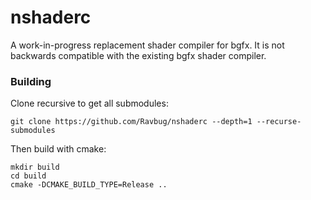 # nshaderc
A work-in-progress replacement shader compiler for bgfx. It is not backwards compatible with the existing bgfx shader compiler.

### Building
Clone recursive to get all submodules:
```
git clone https://github.com/Ravbug/nshaderc --depth=1 --recurse-submodules
```
Then build with cmake:
```
mkdir build
cd build
cmake -DCMAKE_BUILD_TYPE=Release ..
```

